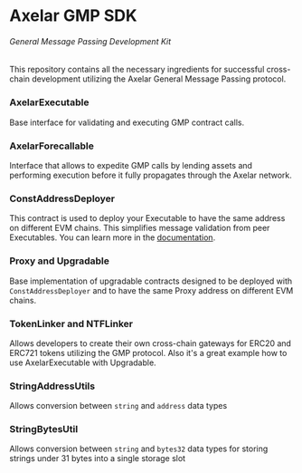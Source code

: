 # Axelar GMP SDK
###### General Message Passing Development Kit

This repository contains all the necessary ingredients for successful cross-chain development 
utilizing the Axelar General Message Passing protocol.  

### AxelarExecutable
Base interface for validating and executing GMP contract calls.

### AxelarForecallable
Interface that allows to expedite GMP calls by lending assets and performing execution 
before it fully propagates through the Axelar network.

### ConstAddressDeployer
This contract is used to deploy your Executable to have the same address on different EVM chains.
This simplifies message validation from peer Executables. You can learn more in the
[documentation](https://docs.axelar.dev/dev/build/solidity-utilities).

### Proxy and Upgradable
Base implementation of upgradable contracts designed to be deployed with `ConstAddressDeployer`
and to have the same Proxy address on different EVM chains.

### TokenLinker and NTFLinker
Allows developers to create their own cross-chain gateways for
ERC20 and ERC721 tokens utilizing the GMP protocol.
Also it's a great example how to use AxelarExecutable with Upgradable.

### StringAddressUtils
Allows conversion between `string` and `address` data types

### StringBytesUtil
Allows conversion between `string` and `bytes32` data types 
for storing strings under 31 bytes into a single storage slot
